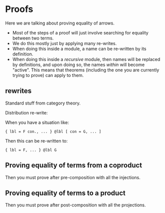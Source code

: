 # Proofs

Here we are talking about proving equality of arrows.

- Most of the steps of a proof will just involve searching for equality between
  two terms.
- We do this mostly just by applying many re-writes.
- When doing this inside a module, a name can be re-written by its definition.
- When doing this inside a _recursive_ module, then names will be replaced by
  definitions, and upon doing so, the names _within_ will become "active". This
  means that theorems (including the one you are currently trying to prove) can
  apply to them.

## rewrites

Standard stuff from category theory.

Distribution re-write:

When you have a situation like:

```
{ lbl = F con., ... } @lbl [ con = G, ... ]
```

Then this can be re-written to:

```
{ lbl = F, ... } @lbl G
```

## Proving equality of terms from a coproduct

Then you must prove after pre-composition with all the injections.

## Proving equality of terms to a product

Then you must prove after post-composition with all the projections.
